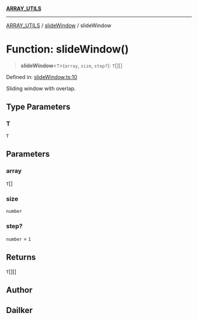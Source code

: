 [**ARRAY_UTILS**](../../README.md)

***

[ARRAY_UTILS](../../README.md) / [slideWindow](../README.md) / slideWindow

# Function: slideWindow()

> **slideWindow**\<`T`\>(`array`, `size`, `step?`): `T`[][]

Defined in: [slideWindow.ts:10](https://github.com/dailker/everyutil/blob/c55c841d32caf5da88acfcc363073946269cfe27/src/array/slideWindow.ts#L10)

Sliding window with overlap.

## Type Parameters

### T

`T`

## Parameters

### array

`T`[]

### size

`number`

### step?

`number` = `1`

## Returns

`T`[][]

## Author

## Dailker
